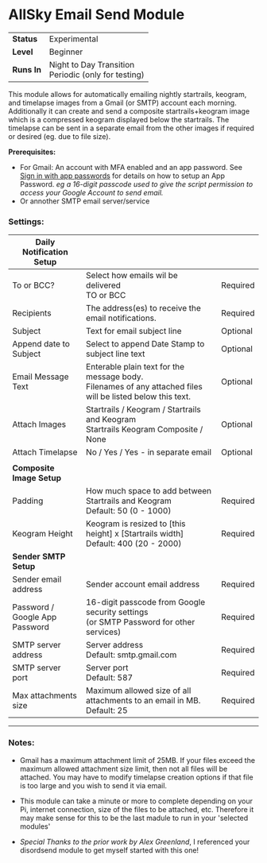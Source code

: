 # AllSky Email Send Module

|||
| ------------ | ------------   |
| **Status**   | Experimental   |
| **Level**    | Beginner       |
| **Runs In**  | Night to Day Transition<br>Periodic (only for testing)   |


This module allows for automatically emailing nightly startrails, keogram, and timelapse images from a Gmail (or SMTP) account each morning.  Additionally it can create and send a composite startrails+keogram image which is a compressed keogram displayed below the startrails.  The timelapse can be sent in a separate email from the other images if required or desired (eg. due to file size).

**Prerequisites:**
 - For Gmail: An account with MFA enabled and an app password. See [Sign in with app passwords](https://support.google.com/accounts/answer/185833?hl=en) for details on how to setup an App Password.  _eg a 16-digit passcode used to give the script permission to access your Google Account to send email._
 - Or annother SMTP email server/service

### Settings:
| Daily Notification Setup          |||
| ------------                      | ------------ |------------ |
| To or BCC?                        |Select how emails wil be delivered<br>TO or BCC|Required|
| Recipients                        | The address(es) to receive the email notifications.  |Required|
| Subject                           | Text for email subject line |Optional|
| Append date to Subject            | Select to append Date Stamp to subject line text |Optional|
| Email Message Text                | Enterable plain text for the message body.<br>Filenames of any attached files will be listed below this text.|Optional|
| Attach Images                     | Startrails / Keogram / Startrails and Keogram<br>Startrails Keogram Composite / None |Optional|
| Attach Timelapse                  | No / Yes / Yes - in separate email |Optional|
||||
| **Composite Image Setup**|||
| Padding                           | How much space to add between Startrails and Keogram <br> Default: 50 (0 - 1000)   | Required |
| Keogram Height                    | Keogram is resized to [this height] x [Startrails width] <br> Default: 400 (20 - 2000) |Required  |
| **Sender SMTP Setup**|||
| Sender email address              | Sender account email address      | Required |
| Password / <br>Google App Password| 16-digit passcode from Google security settings<br>(or SMTP Password for other services)|Required|
| SMTP server address               | Server address<br> Default: smtp.gmail.com|Required|
| SMTP server port                  | Server port<br> Default: 587|Required|
| Max attachments size              | Maximum allowed size of all attachments to an email in MB.<br> Default: 25|Required|

----------------------

### Notes:

 - Gmail has a maximum attachment limit of 25MB.  If your files exceed the maximum allowed attachment size limit, then not all files will be attached.  You may have to modify timelapse creation options if that file is too large and you wish to send it via email.

 - This module can take a minute or more to complete depending on your Pi, internet connection, size of the files to be attached, etc.  Therefore it may make sense for this to be the last madule to run in your 'selected modules'

 - _Special Thanks to the prior work by Alex Greenland_, I referenced your disordsend module to get myself started with this one!
